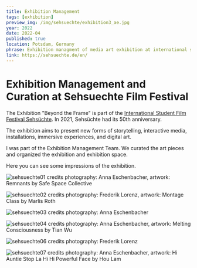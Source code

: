```yaml
---
title: Exhibition Management
tags: [exhibition]
preview_img: /img/sehsuechte/exhibition3_ae.jpg
year: 2022
date: 2022-04
published: true
location: Potsdam, Germany
phrase: Exhibition managment of media art exhibition at international student film festival Sehsüchte
link: https://sehsuechte.de/en/
---
```


# Exhibition Management and Curation at Sehsuechte Film Festival

The Exhibition "Beyond the Frame" is part of the [International Student Film Festival Sehsüchte](https://sehsuechte.de/en/). In 2021, Sehsüchte had its 50th anniversary.

The exhibition aims to present new forms of storytelling, interactive media, installations, immersive experiences, and digital art.

I was part of the Exhibition Management Team. We curated the art pieces and organized the exhibition and exhibition space.

Here you can see some impressions of the exhibition.

![sehsuechte01](/img/sehsuechte/exhibition1_ae.jpg)
credits photography: Anna Eschenbacher, artwork: Remnants by Safe Space Collective

![sehsuechte02](/img/sehsuechte/exhibition2_fl.jpg)
credits photography: Frederik Lorenz, artwork: Montage Class by Marlis Roth

![sehsuechte03](/img/sehsuechte/exhibition3_ae.jpg)
credits photography: Anna Eschenbacher

![sehsuechte04](/img/sehsuechte/exhibition4_ae.jpg)
credits photography: Anna Eschenbacher, artwork: Melting Consciousness by Tian Wu

![sehsuechte06](/img/sehsuechte/exhibition6_fl.jpg)
credits photography: Frederik Lorenz

![sehsuechte07](/img/sehsuechte/exhibition7_ae.jpg)
credits photography: Anna Eschenbacher, artwork: Hi Auntie Stop La Hi Hi Powerful Face by Hou Lam
